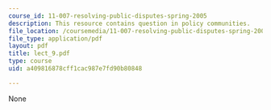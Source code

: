 ```yaml
---
course_id: 11-007-resolving-public-disputes-spring-2005
description: This resource contains question in policy communities.
file_location: /coursemedia/11-007-resolving-public-disputes-spring-2005/a409816878cff1cac987e7fd90b80848_lect_9.pdf
file_type: application/pdf
layout: pdf
title: lect_9.pdf
type: course
uid: a409816878cff1cac987e7fd90b80848

---
```

None